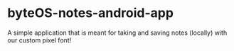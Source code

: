 # byteOS-notes-android-app

A simple application that is meant for taking and saving notes (locally) with our custom pixel font!